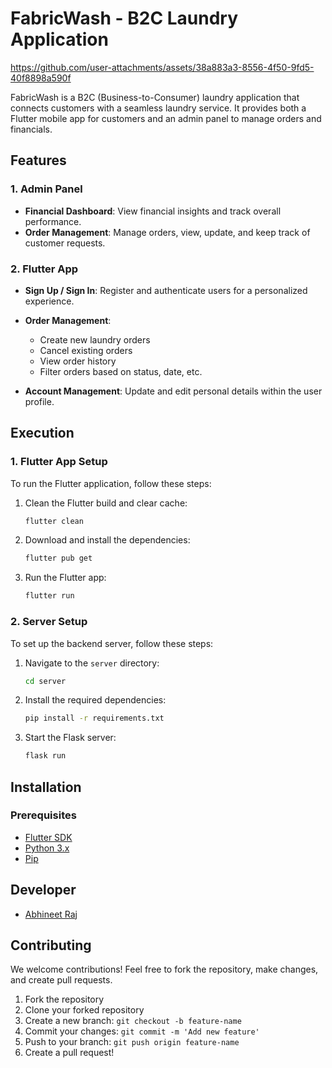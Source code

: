 # FabricWash - B2C Laundry Application


https://github.com/user-attachments/assets/38a883a3-8556-4f50-9fd5-40f8898a590f



FabricWash is a B2C (Business-to-Consumer) laundry application that connects customers with a seamless laundry service. It provides both a Flutter mobile app for customers and an admin panel to manage orders and financials.

## Features

### 1. **Admin Panel**

* **Financial Dashboard**: View financial insights and track overall performance.
* **Order Management**: Manage orders, view, update, and keep track of customer requests.

### 2. **Flutter App**

* **Sign Up / Sign In**: Register and authenticate users for a personalized experience.
* **Order Management**:

  * Create new laundry orders
  * Cancel existing orders
  * View order history
  * Filter orders based on status, date, etc.
* **Account Management**: Update and edit personal details within the user profile.



## Execution

### 1. **Flutter App Setup**

To run the Flutter application, follow these steps:

1. Clean the Flutter build and clear cache:

   ```bash
   flutter clean
   ```

2. Download and install the dependencies:

   ```bash
   flutter pub get
   ```

3. Run the Flutter app:

   ```bash
   flutter run
   ```

### 2. **Server Setup**

To set up the backend server, follow these steps:

1. Navigate to the `server` directory:

   ```bash
   cd server
   ```

2. Install the required dependencies:

   ```bash
   pip install -r requirements.txt
   ```

3. Start the Flask server:

   ```bash
   flask run
   ```


## Installation

### Prerequisites

* [Flutter SDK](https://flutter.dev/docs/get-started/install)
* [Python 3.x](https://www.python.org/downloads/)
* [Pip](https://pip.pypa.io/en/stable/)



## Developer

* [Abhineet Raj](https://github.com/abhineetraj1)


## Contributing

We welcome contributions! Feel free to fork the repository, make changes, and create pull requests.

1. Fork the repository
2. Clone your forked repository
3. Create a new branch: `git checkout -b feature-name`
4. Commit your changes: `git commit -m 'Add new feature'`
5. Push to your branch: `git push origin feature-name`
6. Create a pull request!
